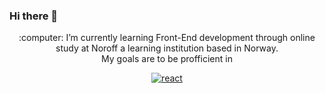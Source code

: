 ### Hi there 👋

<p align="center">
  :computer: I’m currently learning Front-End development through online study at Noroff a learning institution based in Norway.
  </br>
  My goals are to be profficient in 
</p>

<p align="center">
   <a href="#">
      <img src="/MikeCodesDotNET/ColoredBadges/raw/master/svg/dev/frameworks/react.svg" alt="react" style="max-width: 100%;">
  </a>  
</p>


